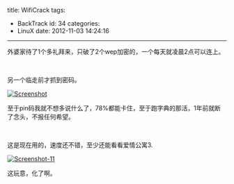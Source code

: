 title: WifiCrack
tags:
  - BackTrack
id: 34
categories:
  - LinuX
date: 2012-11-03 14:24:16
---

外婆家待了1个多礼拜来，只破了2个wep加密的，一个每天就凌晨2点可以连上。

&nbsp;

另一个临走前才抓到密码。

[![](http://7xnueu.com1.z0.glb.clouddn.com/2012/11/Screenshot-268x300.png "Screenshot")](http://7xnueu.com1.z0.glb.clouddn.com/2012/11/Screenshot.png)

至于pin码我就不想多说什么了，78%都能卡住，至于跑字典的那活，1年前就断了念头，不报任何希望。

&nbsp;

这是现在用的，速度还不错，至少还能看看爱情公寓3.

[![](http://7xnueu.com1.z0.glb.clouddn.com/2012/11/Screenshot-11.png "Screenshot-11")](http://7xnueu.com1.z0.glb.clouddn.com/2012/11/Screenshot-11.png)

这玩意，化了啊。

&nbsp;